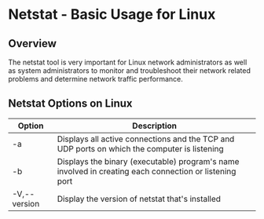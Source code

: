 # Netstat - Basic Usage for Linux
## Overview
The netstat tool is very important for Linux network administrators as well as system administrators to monitor and troubleshoot their network related problems and determine network traffic performance.
## Netstat Options on Linux
|Option|Description|
|---|--------------|
|-a |Displays all active connections and the TCP and UDP ports on which the computer is listening|
|-b |Displays the binary (executable) program's name involved in creating each connection or listening port|
|-V,--version|Display the version of netstat that's installed|

